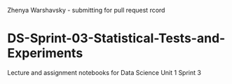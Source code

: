 Zhenya Warshavsky - submitting for pull request rcord

# DS-Sprint-03-Statistical-Tests-and-Experiments
Lecture and assignment notebooks for Data Science Unit 1 Sprint 3
